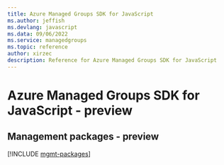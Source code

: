 ```yaml
---
title: Azure Managed Groups SDK for JavaScript
ms.author: jeffish
ms.devlang: javascript
ms.data: 09/06/2022
ms.service: managedgroups
ms.topic: reference
author: xirzec
description: Reference for Azure Managed Groups SDK for JavaScript
---
```

# Azure Managed Groups SDK for JavaScript - preview

## Management packages - preview
[!INCLUDE [mgmt-packages](managed-groups-mgmt-index.md)]